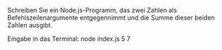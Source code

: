 Schreiben Sie ein Node.js-Programm, das zwei Zahlen als Befehlszeilenargumente entgegennimmt und die Summe dieser beiden Zahlen ausgibt.

Eingabe in das Terminal: node index.js 5 7

